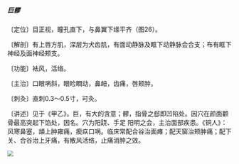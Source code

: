 ##### 巨髎

〔定位〕目正视，瞳孔直下，与鼻翼下缘平齐（图26）。

〔解剖〕有上唇方肌，深层为犬齿肌，有面动静脉及眶下动静脉会合支；布有眶下神经及面神经颊支。

〔功能〕袪风，活络。

〔主治〕口眼㖞斜，眼睑瞤动，鼻衄，齿痛，唇颊肿。

〔刺灸〕直刺0.3〜0.5寸，可灸。

〔讲述〕见于《甲乙》。巨，有大的含意；髎，指骨之郄即凹陷处。因穴在颜面颧骨最高突起下馅处，因名。穴为阳跷、手足 阳明之会，主治面部疾患。《铜人》：风寒鼻塞，䪼上肿雍痛，瘈疭口㖞。临床常配合谷治面瘫；配天窗治颊肿痛；配下关、合谷治上牙痛，有散风活络，止痛消肿之效。

<img src="img/图26.jpg" style="zoom:80%;" />
